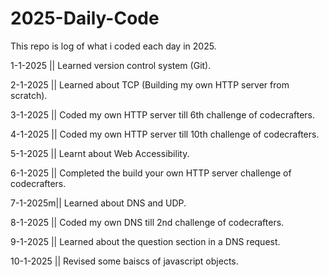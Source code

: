 # 2025-Daily-Code
This repo is log of what i coded each day in 2025.

1-1-2025 || Learned version control system (Git).

2-1-2025 || Learned about TCP (Building my own HTTP server from scratch).

3-1-2025 || Coded my own HTTP server till 6th challenge of codecrafters.

4-1-2025 || Coded my own HTTP server till 10th challenge of codecrafters.

5-1-2025 || Learnt about Web Accessibility.

6-1-2025 || Completed the build your own HTTP server challenge of codecrafters.

7-1-2025m|| Learned about DNS and UDP.

8-1-2025 || Coded my own DNS till 2nd challenge of codecrafters.

9-1-2025 || Learned about the question section in a DNS request.

10-1-2025 || Revised some baiscs of javascript objects.
